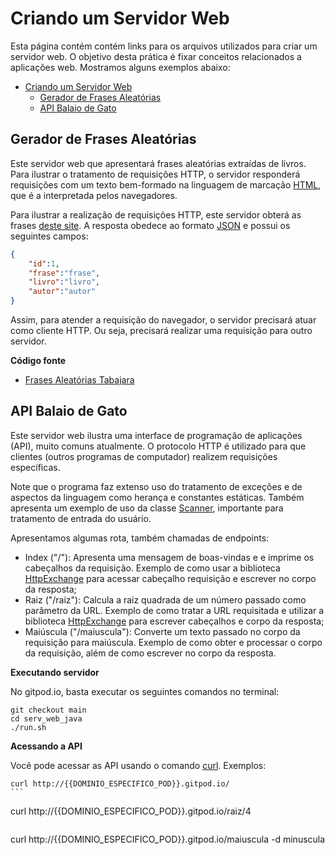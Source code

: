 # Criando um Servidor Web

Esta página contém contém links para os arquivos utilizados para criar um servidor web. O objetivo desta prática é fixar conceitos relacionados a aplicações web. Mostramos alguns exemplos abaixo:

- [Criando um Servidor Web](#criando-um-servidor-web)
  - [Gerador de Frases Aleatórias](#gerador-de-frases-aleatórias)
  - [API Balaio de Gato](#api-balaio-de-gato)

## Gerador de Frases Aleatórias

Este servidor web que apresentará frases aleatórias extraídas de livros. Para ilustrar o tratamento de requisições HTTP, o servidor responderá requisições com um texto bem-formado na linguagem de marcação [HTML](https://developer.mozilla.org/pt-BR/docs/Web/HTML), que é a interpretada pelos navegadores.

Para ilustrar a realização de requisições HTTP, este servidor obterá as frases [deste site](https://allugofrases.herokuapp.com/frases/random). A resposta obedece ao formato [JSON](https://developer.mozilla.org/pt-BR/docs/Learn/JavaScript/Objects/JSON) e possui os seguintes campos:

```json
{
    "id":1,
    "frase":"frase",
    "livro":"livro",
    "autor":"autor"
}
```

Assim, para atender a requisição do navegador, o servidor precisará atuar como cliente HTTP. Ou seja, precisará realizar uma requisição para outro servidor.

**Código fonte**

- [Frases Aleatórias Tabajara](https://github.com/danielfireman/inrc-pratica/blob/main/serv_web/main.go)

## API Balaio de Gato

Este servidor web ilustra uma interface de programação de aplicações (API), muito comuns atualmente. O protocolo HTTP é utilizado para que clientes (outros programas de computador) realizem requisições específicas. 

Note que o programa faz extenso uso do tratamento de exceções e de aspectos da linguagem como herança e constantes estáticas. Também apresenta um exemplo de uso da classe [Scanner](https://docs.oracle.com/javase/8/docs/api/java/util/Scanner.html), importante para tratamento de entrada do usuário. 

Apresentamos algumas rota, também chamadas de endpoints:

- Index ("/"): Apresenta uma mensagem de boas-vindas e e imprime os cabeçalhos da requisição. Exemplo de como usar a biblioteca [HttpExchange](https://docs.oracle.com/javase/8/docs/jre/api/net/httpserver/spec/com/sun/net/httpserver/HttpExchange.html) para acessar cabeçalho requisição e escrever no corpo da resposta;
- Raiz ("/raiz"): Calcula a raiz quadrada de um número passado como parâmetro da URL. Exemplo de como tratar a URL requisitada e utilizar a biblioteca [HttpExchange](https://docs.oracle.com/javase/8/docs/jre/api/net/httpserver/spec/com/sun/net/httpserver/HttpExchange.html) para escrever cabeçalhos e corpo da resposta;
- Maiúscula ("/maiuscula"): Converte um texto passado no corpo da requisição para maiúscula. Exemplo de como obter e processar o corpo da requisição, além de como escrever no corpo da resposta.

**Executando servidor**

No gitpod.io, basta executar os seguintes comandos no terminal:

```
git checkout main
cd serv_web_java
./run.sh
```

**Acessando a API**

Você pode acessar as API usando o comando [curl](https://curl.se/download.html). Exemplos:

````
curl http://{{DOMINIO_ESPECIFICO_POD}}.gitpod.io/
```

````
curl http://{{DOMINIO_ESPECIFICO_POD}}.gitpod.io/raiz/4
```

````
curl http://{{DOMINIO_ESPECIFICO_POD}}.gitpod.io/maiuscula -d minuscula
```
